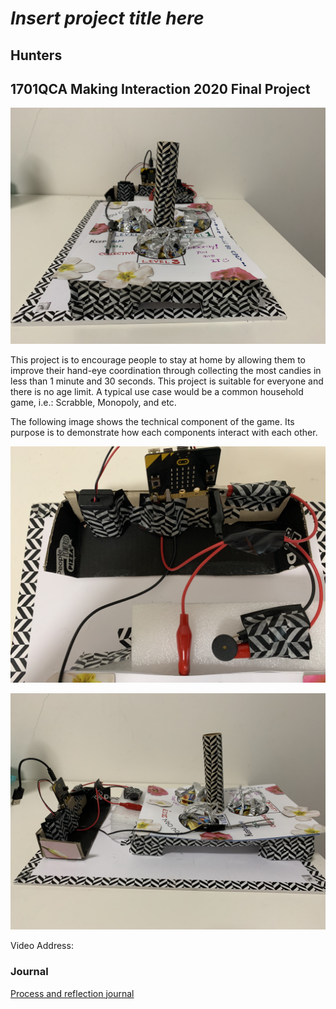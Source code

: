 # *Insert project title here*
## Hunters ##
## 1701QCA Making Interaction 2020 Final Project ##

![Image](IMG_0471.jpeg)

This project is to encourage people to stay at home by allowing them to improve their hand-eye coordination through collecting the most candies in less than 1 minute and 30 seconds. This project is suitable for everyone and there is no age limit. A typical use case would be a common household game, i.e.: Scrabble, Monopoly, and etc.

The following image shows the technical component of the game. Its purpose is to demonstrate how each components interact with each other. 

![Image](IMG_0472.jpeg)


![Image](IMG_0470.jpeg)

Video Address: 

### Journal ###
[Process and reflection journal](/journal/journal.md)
